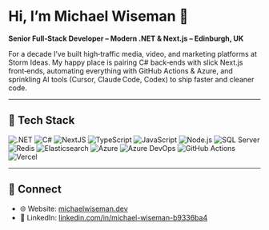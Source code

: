 # Hi, I’m Michael Wiseman 👋

**Senior Full‑Stack Developer – Modern .NET & Next.js – Edinburgh, UK**

For a decade I’ve built high‑traffic media, video, and marketing platforms at Storm Ideas. My happy place is pairing C# back‑ends with slick Next.js front‑ends, automating everything with GitHub Actions & Azure, and sprinkling AI tools (Cursor, Claude Code, Codex) to ship faster and cleaner code.

---

## 🔧 Tech Stack

![.NET](https://img.shields.io/badge/.NET-9-purple?logo=.net&logoColor=white)
![C#](https://img.shields.io/badge/C%23-239120?logo=csharp&logoColor=white)
![NextJS](https://img.shields.io/badge/Next.js-000?logo=nextdotjs)
![TypeScript](https://img.shields.io/badge/TypeScript-3178C6?logo=typescript&logoColor=white)
![JavaScript](https://img.shields.io/badge/JavaScript-F7DF1E?logo=javascript&logoColor=black)
![Node.js](https://img.shields.io/badge/Node.js-339933?logo=nodedotjs&logoColor=white)
![SQL Server](https://img.shields.io/badge/SQL%20Server-CC2927?logo=microsoftsqlserver&logoColor=white)
![Redis](https://img.shields.io/badge/Redis-DC382D?logo=redis&logoColor=white)
![Elasticsearch](https://img.shields.io/badge/Elasticsearch-005571?logo=elasticsearch&logoColor=white)
![Azure](https://img.shields.io/badge/Azure-0078D4?logo=microsoftazure&logoColor=white)
![Azure DevOps](https://img.shields.io/badge/Azure%20DevOps-0078D7?logo=azuredevops&logoColor=white)
![GitHub Actions](https://img.shields.io/badge/GitHub%20Actions-2088FF?logo=githubactions&logoColor=white)
![Vercel](https://img.shields.io/badge/Vercel-000?logo=vercel&logoColor=white)

---

## 🔗 Connect

- 🌐 Website: [michaelwiseman.dev](https://michaelwiseman.dev)
- 💼 LinkedIn: [linkedin.com/in/michael-wiseman-b9336ba4](https://www.linkedin.com/in/michael-wiseman-b9336ba4)
